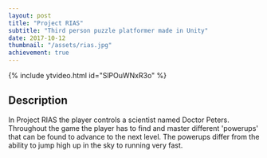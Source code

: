 ```yaml
---
layout: post
title: "Project RIAS"
subtitle: "Third person puzzle platformer made in Unity"
date: 2017-10-12
thumbnail: "/assets/rias.jpg"
achievement: true
---
```


{% include ytvideo.html id="SlPOuWNxR3o" %}

## Description

In Project RIAS the player controls a scientist named Doctor Peters. Throughout the game the player has to find and master different 'powerups' that can be found to advance to the next level. The powerups differ from the ability to jump high up in the sky to running very fast.
